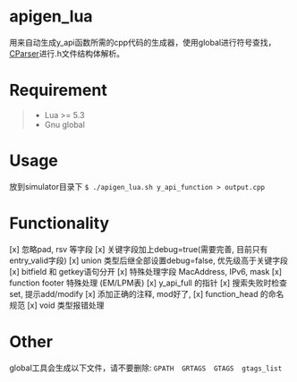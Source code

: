 # apigen_lua
用来自动生成y_api函数所需的cpp代码的生成器，使用global进行符号查找，[CParser](https://github.com/facebookresearch/CParser)进行.h文件结构体解析。

# Requirement
> - Lua >= 5.3
> - Gnu global

# Usage
放到simulator目录下
`$ ./apigen_lua.sh y_api_function > output.cpp`

# Functionality
[x] 忽略pad, rsv 等字段
[x] 关键字段加上debug=true(需要完善, 目前只有entry_valid字段)
[x] union 类型后继全部设置debug=false, 优先级高于关键字段
[x] bitfield 和 getkey语句分开
[x] 特殊处理字段 MacAddress, IPv6, mask
[x] function footer 特殊处理 (EM/LPM表)
[x] y_api_full 的指针
[x] 搜索失败时检查set, 提示add/modify
[x] 添加正确的注释, mod好了, 
[x] function_head 的命名规范
[x] void 类型报错处理

# Other
global工具会生成以下文件，请不要删除:
`GPATH  GRTAGS  GTAGS  gtags_list`